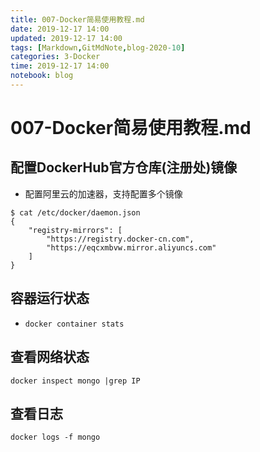 ```yaml
---
title: 007-Docker简易使用教程.md
date: 2019-12-17 14:00
updated: 2019-12-17 14:00
tags: [Markdown,GitMdNote,blog-2020-10]
categories: 3-Docker
time: 2019-12-17 14:00
notebook: blog
---
```


# 007-Docker简易使用教程.md

## 配置DockerHub官方仓库(注册处)镜像

- 配置阿里云的加速器，支持配置多个镜像
```
$ cat /etc/docker/daemon.json
{
    "registry-mirrors": [
        "https://registry.docker-cn.com",
        "https://eqcxmbvw.mirror.aliyuncs.com"
    ]
}
```

## 容器运行状态

- `docker container stats`

## 查看网络状态

```
docker inspect mongo |grep IP
```

## 查看日志

```
docker logs -f mongo
```
